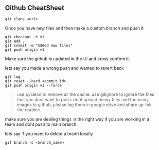 ## Github CheatSheet

```
git clone <url>
```


Once you have new files and then make a custom branch and push it
```
git checkout -b v1
git add .
git commit -m "Added new files"
git push origin v1
```


Make sure the github is updated in the UI and cross confirm it.

lets say you made a wrong push and wanted to revert back
```
git log
git reset --hard <commit_id>
git push origin v1 --force
```


> use pyclean to remove all the cache.
> use gitignore to ignore the files that you dont want to push.
> dont upload heavy files and too many images to github, please log them in google drive and share up link the readme.

make sure you are dealing things in the right way if you are working in a team and dont push to main branch.


lets say if you want to delete a branh locally
```
git branch -d <branch_name>
```